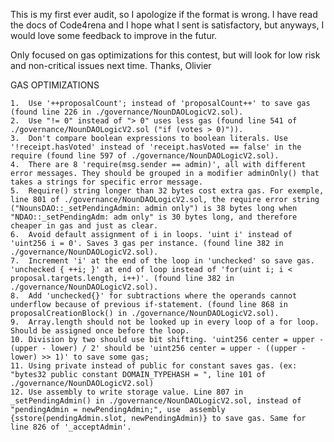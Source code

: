 This is my first ever audit, so I apologize if the format is wrong. I have read the docs of Code4rena and I hope what I sent is satisfactory,
but anyways, I would love some feedback to improve in the futur.

Only focused on gas optimizations for this contest, but will look for low risk and non-critical issues next time.
Thanks,
Olivier


GAS OPTIMIZATIONS

    1.  Use '++proposalCount'; instead of 'proposalCount++' to save gas (found line 226 in ./governance/NounDAOLogicV2.sol).
    2.  Use "!= 0" instead of "> 0" uses less gas (found line 541 of ./governance/NounDAOLogicV2.sol ("if (votes > 0)")).
    3.  Don't compare boolean expressions to boolean literals. Use '!receipt.hasVoted' instead of 'receipt.hasVoted == false' in the require (found line 597 of ./governance/NounDAOLogicV2.sol).
    4.  There are 8 'require(msg.sender == admin)', all with different error messages. They should be grouped in a modifier adminOnly() that takes a strings for specific error message.
    5.  Require() string longer than 32 bytes cost extra gas. For exemple, line 801 of ./governance/NounDAOLogicV2.sol, the require error string ("NounsDAO::_setPendingAdmin: admin only") is 38 bytes long when "NDAO::_setPendingAdm: adm only" is 30 bytes long, and therefore cheaper in gas and just as clear.
    6.  Avoid default assignment of i in loops. 'uint i' instead of 'uint256 i = 0'. Saves 3 gas per instance. (found line 382 in ./governance/NounDAOLogicV2.sol).
    7.  Increment 'i' at the end of the loop in 'unchecked' so save gas. 'unchecked { ++i; }' at end of loop instead of 'for(uint i; i < proposal.targets.length, i++)'. (found line 382 in ./governance/NounDAOLogicV2.sol).
    8.  Add 'unchecked{}' for subtractions where the operands cannot underflow because of previous if-statement. (found line 868 in proposalCreationBlock() in ./governance/NounDAOLogicV2.sol).
    9.  Array.length should not be looked up in every loop of a for loop. Should be assigned once before the loop.
    10. Division by two should use bit shifting. 'uint256 center = upper - (upper - lower) / 2' should be 'uint256 center = upper - ((upper - lower) >> 1)' to save some gas;
    11. Using private instead of public for constant saves gas. (ex: "bytes32 public constant DOMAIN_TYPEHASH = ", line 101 of ./governance/NounDAOLogicV2.sol)
    12. Use assembly to write storage value. Line 807 in _setPendingAdmin() in ./governance/NounDAOLogicV2.sol, instead of "pendingAdmin = newPendingAdmin;", use  assembly {sstore(pendingAdmin.slot, newPendingAdmin)} to save gas. Same for line 826 of '_acceptAdmin'.